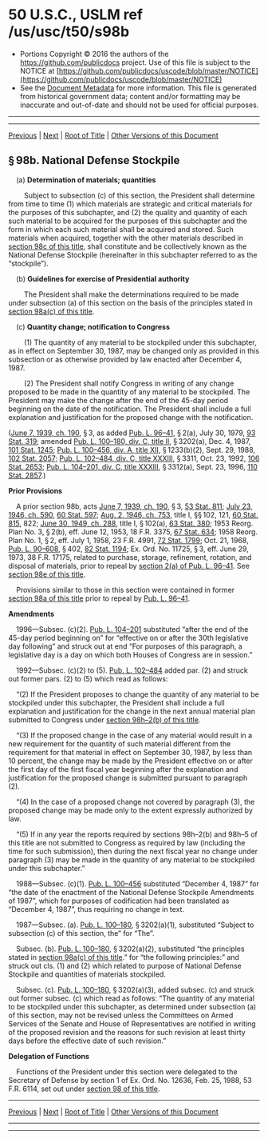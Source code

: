 ---
---

# 50 U.S.C., USLM ref /us/usc/t50/s98b

* Portions Copyright © 2016 the authors of the https://github.com/publicdocs project.
  Use of this file is subject to the NOTICE at [https://github.com/publicdocs/uscode/blob/master/NOTICE](https://github.com/publicdocs/uscode/blob/master/NOTICE)
* See the [Document Metadata](././../../../../..//README.md) for more information.
  This file is generated from historical government data; content and/or formatting may be inaccurate and out-of-date and should not be used for official purposes.

----------
----------

[Previous](./../../../../..//us/usc/t50/ch5/schIII/m__us_usc_t50_s98a.md) | [Next](./../../../../..//us/usc/t50/ch5/schIII/m__us_usc_t50_s98c.md) | [Root of Title](./../../../../../) | [Other Versions of this Document](https://publicdocs.github.io/go/links?ns=uslm&ref=%2Fus%2Fusc%2Ft50%2Fs98b)

## § 98b. National Defense Stockpile

    (a) __Determination of materials; quantities__ 

        Subject to subsection (c) of this section, the President shall determine from time to time (1) which materials are strategic and critical materials for the purposes of this subchapter, and (2) the quality and quantity of each such material to be acquired for the purposes of this subchapter and the form in which each such material shall be acquired and stored. Such materials when acquired, together with the other materials described in [section 98c of this title][/us/usc/t50/s98c], shall constitute and be collectively known as the National Defense Stockpile (hereinafter in this subchapter referred to as the “stockpile”).

    (b) __Guidelines for exercise of Presidential authority__ 

        The President shall make the determinations required to be made under subsection (a) of this section on the basis of the principles stated in [section 98a(c) of this title][/us/usc/t50/s98a/c].

    (c) __Quantity change; notification to Congress__ 

        (1) The quantity of any material to be stockpiled under this subchapter, as in effect on September 30, 1987, may be changed only as provided in this subsection or as otherwise provided by law enacted after December 4, 1987.

        (2) The President shall notify Congress in writing of any change proposed to be made in the quantity of any material to be stockpiled. The President may make the change after the end of the 45-day period beginning on the date of the notification. The President shall include a full explanation and justification for the proposed change with the notification.

([June 7, 1939, ch. 190][/us/act/1939-06-07/ch190], § 3, as added [Pub. L. 96–41][/us/pl/96/41], § 2(a), July 30, 1979, [93 Stat. 319][/us/stat/93/319]; amended [Pub. L. 100–180, div. C, title II][/us/pl/100/180/dC/tII], § 3202(a), Dec. 4, 1987, [101 Stat. 1245][/us/stat/101/1245]; [Pub. L. 100–456, div. A, title XII][/us/pl/100/456/dA/tXII], § 1233(b)(2), Sept. 29, 1988, [102 Stat. 2057][/us/stat/102/2057]; [Pub. L. 102–484, div. C, title XXXIII][/us/pl/102/484/dC/tXXXIII], § 3311, Oct. 23, 1992, [106 Stat. 2653][/us/stat/106/2653]; [Pub. L. 104–201, div. C, title XXXIII][/us/pl/104/201/dC/tXXXIII], § 3312(a), Sept. 23, 1996, [110 Stat. 2857][/us/stat/110/2857].)

 __Prior Provisions__ 

    A prior section 98b, acts [June 7, 1939, ch. 190][/us/act/1939-06-07/ch190], § 3, [53 Stat. 811][/us/stat/53/811]; [July 23, 1946, ch. 590][/us/act/1946-07-23/ch590], [60 Stat. 597][/us/stat/60/597]; [Aug. 2, 1946, ch. 753][/us/act/1946-08-02/ch753], title I, §§ 102, 121, [60 Stat. 815][/us/stat/60/815], 822; [June 30, 1949, ch. 288][/us/act/1949-06-30/ch288], title I, § 102(a), [63 Stat. 380][/us/stat/63/380]; 1953 Reorg. Plan No. 3, § 2(b), eff. June 12, 1953, 18 F.R. 3375, [67 Stat. 634][/us/stat/67/634]; 1958 Reorg. Plan No. 1, § 2, eff. July 1, 1958, 23 F.R. 4991, [72 Stat. 1799][/us/stat/72/1799]; Oct. 21, 1968, [Pub. L. 90–608][/us/pl/90/608], § 402, [82 Stat. 1194][/us/stat/82/1194]; Ex. Ord. No. 11725, § 3, eff. June 29, 1973, 38 F.R. 17175, related to purchase, storage, refinement, rotation, and disposal of materials, prior to repeal by [section 2(a) of Pub. L. 96–41][/us/pl/96/41/s2/a]. See [section 98e of this title][/us/usc/t50/s98e].

    Provisions similar to those in this section were contained in former [section 98a of this title][/us/usc/t50/s98a] prior to repeal by [Pub. L. 96–41][/us/pl/96/41].

 __Amendments__ 

    1996—Subsec. (c)(2). [Pub. L. 104–201][/us/pl/104/201] substituted “after the end of the 45-day period beginning on” for “effective on or after the 30th legislative day following” and struck out at end “For purposes of this paragraph, a legislative day is a day on which both Houses of Congress are in session.”

    1992—Subsec. (c)(2) to (5). [Pub. L. 102–484][/us/pl/102/484] added par. (2) and struck out former pars. (2) to (5) which read as follows:

    “(2) If the President proposes to change the quantity of any material to be stockpiled under this subchapter, the President shall include a full explanation and justification for the change in the next annual material plan submitted to Congress under [section 98h–2(b) of this title][/us/usc/t50/s98h–2/b].

    “(3) If the proposed change in the case of any material would result in a new requirement for the quantity of such material different from the requirement for that material in effect on September 30, 1987, by less than 10 percent, the change may be made by the President effective on or after the first day of the first fiscal year beginning after the explanation and justification for the proposed change is submitted pursuant to paragraph (2).

    “(4) In the case of a proposed change not covered by paragraph (3), the proposed change may be made only to the extent expressly authorized by law.

    “(5) If in any year the reports required by sections 98h–2(b) and 98h–5 of this title are not submitted to Congress as required by law (including the time for such submission), then during the next fiscal year no change under paragraph (3) may be made in the quantity of any material to be stockpiled under this subchapter.”

    1988—Subsec. (c)(1). [Pub. L. 100–456][/us/pl/100/456] substituted “December 4, 1987” for “the date of the enactment of the National Defense Stockpile Amendments of 1987”, which for purposes of codification had been translated as “December 4, 1987”, thus requiring no change in text.

    1987—Subsec. (a). [Pub. L. 100–180][/us/pl/100/180], § 3202(a)(1), substituted “Subject to subsection (c) of this section, the” for “The”.

    Subsec. (b). [Pub. L. 100–180][/us/pl/100/180], § 3202(a)(2), substituted “the principles stated in [section 98a(c) of this title][/us/usc/t50/s98a/c].” for “the following principles:” and struck out cls. (1) and (2) which related to purpose of National Defense Stockpile and quantities of materials stockpiled.

    Subsec. (c). [Pub. L. 100–180][/us/pl/100/180], § 3202(a)(3), added subsec. (c) and struck out former subsec. (c) which read as follows: “The quantity of any material to be stockpiled under this subchapter, as determined under subsection (a) of this section, may not be revised unless the Committees on Armed Services of the Senate and House of Representatives are notified in writing of the proposed revision and the reasons for such revision at least thirty days before the effective date of such revision.”

 __Delegation of Functions__ 

    Functions of the President under this section were delegated to the Secretary of Defense by section 1 of Ex. Ord. No. 12636, Feb. 25, 1988, 53 F.R. 6114, set out under [section 98 of this title][/us/usc/t50/s98].

----------

[Previous](./../../../../..//us/usc/t50/ch5/schIII/m__us_usc_t50_s98a.md) | [Next](./../../../../..//us/usc/t50/ch5/schIII/m__us_usc_t50_s98c.md) | [Root of Title](./../../../../../) | [Other Versions of this Document](https://publicdocs.github.io/go/links?ns=uslm&ref=%2Fus%2Fusc%2Ft50%2Fs98b)

----------
----------

[/us/usc/t50/s98c]: https://publicdocs.github.io/go/links?ns=uslm&ref=%2Fus%2Fusc%2Ft50%2Fs98c
[/us/usc/t50/s98a/c]: https://publicdocs.github.io/go/links?ns=uslm&ref=%2Fus%2Fusc%2Ft50%2Fs98a%2Fc
[/us/act/1939-06-07/ch190]: https://publicdocs.github.io/go/links?ns=uslm&ref=%2Fus%2Fact%2F1939-06-07%2Fch190
[/us/pl/96/41]: https://publicdocs.github.io/go/links?ns=uslm&ref=%2Fus%2Fpl%2F96%2F41
[/us/stat/93/319]: https://publicdocs.github.io/go/links?ns=uslm&ref=%2Fus%2Fstat%2F93%2F319
[/us/pl/100/180/dC/tII]: https://publicdocs.github.io/go/links?ns=uslm&ref=%2Fus%2Fpl%2F100%2F180%2FdC%2FtII
[/us/stat/101/1245]: https://publicdocs.github.io/go/links?ns=uslm&ref=%2Fus%2Fstat%2F101%2F1245
[/us/pl/100/456/dA/tXII]: https://publicdocs.github.io/go/links?ns=uslm&ref=%2Fus%2Fpl%2F100%2F456%2FdA%2FtXII
[/us/stat/102/2057]: https://publicdocs.github.io/go/links?ns=uslm&ref=%2Fus%2Fstat%2F102%2F2057
[/us/pl/102/484/dC/tXXXIII]: https://publicdocs.github.io/go/links?ns=uslm&ref=%2Fus%2Fpl%2F102%2F484%2FdC%2FtXXXIII
[/us/stat/106/2653]: https://publicdocs.github.io/go/links?ns=uslm&ref=%2Fus%2Fstat%2F106%2F2653
[/us/pl/104/201/dC/tXXXIII]: https://publicdocs.github.io/go/links?ns=uslm&ref=%2Fus%2Fpl%2F104%2F201%2FdC%2FtXXXIII
[/us/stat/110/2857]: https://publicdocs.github.io/go/links?ns=uslm&ref=%2Fus%2Fstat%2F110%2F2857
[/us/act/1939-06-07/ch190]: https://publicdocs.github.io/go/links?ns=uslm&ref=%2Fus%2Fact%2F1939-06-07%2Fch190
[/us/stat/53/811]: https://publicdocs.github.io/go/links?ns=uslm&ref=%2Fus%2Fstat%2F53%2F811
[/us/act/1946-07-23/ch590]: https://publicdocs.github.io/go/links?ns=uslm&ref=%2Fus%2Fact%2F1946-07-23%2Fch590
[/us/stat/60/597]: https://publicdocs.github.io/go/links?ns=uslm&ref=%2Fus%2Fstat%2F60%2F597
[/us/act/1946-08-02/ch753]: https://publicdocs.github.io/go/links?ns=uslm&ref=%2Fus%2Fact%2F1946-08-02%2Fch753
[/us/stat/60/815]: https://publicdocs.github.io/go/links?ns=uslm&ref=%2Fus%2Fstat%2F60%2F815
[/us/act/1949-06-30/ch288]: https://publicdocs.github.io/go/links?ns=uslm&ref=%2Fus%2Fact%2F1949-06-30%2Fch288
[/us/stat/63/380]: https://publicdocs.github.io/go/links?ns=uslm&ref=%2Fus%2Fstat%2F63%2F380
[/us/stat/67/634]: https://publicdocs.github.io/go/links?ns=uslm&ref=%2Fus%2Fstat%2F67%2F634
[/us/stat/72/1799]: https://publicdocs.github.io/go/links?ns=uslm&ref=%2Fus%2Fstat%2F72%2F1799
[/us/pl/90/608]: https://publicdocs.github.io/go/links?ns=uslm&ref=%2Fus%2Fpl%2F90%2F608
[/us/stat/82/1194]: https://publicdocs.github.io/go/links?ns=uslm&ref=%2Fus%2Fstat%2F82%2F1194
[/us/pl/96/41/s2/a]: https://publicdocs.github.io/go/links?ns=uslm&ref=%2Fus%2Fpl%2F96%2F41%2Fs2%2Fa
[/us/usc/t50/s98e]: https://publicdocs.github.io/go/links?ns=uslm&ref=%2Fus%2Fusc%2Ft50%2Fs98e
[/us/usc/t50/s98a]: https://publicdocs.github.io/go/links?ns=uslm&ref=%2Fus%2Fusc%2Ft50%2Fs98a
[/us/pl/96/41]: https://publicdocs.github.io/go/links?ns=uslm&ref=%2Fus%2Fpl%2F96%2F41
[/us/pl/104/201]: https://publicdocs.github.io/go/links?ns=uslm&ref=%2Fus%2Fpl%2F104%2F201
[/us/pl/102/484]: https://publicdocs.github.io/go/links?ns=uslm&ref=%2Fus%2Fpl%2F102%2F484
[/us/usc/t50/s98h–2/b]: https://publicdocs.github.io/go/links?ns=uslm&ref=%2Fus%2Fusc%2Ft50%2Fs98h%E2%80%932%2Fb
[/us/pl/100/456]: https://publicdocs.github.io/go/links?ns=uslm&ref=%2Fus%2Fpl%2F100%2F456
[/us/pl/100/180]: https://publicdocs.github.io/go/links?ns=uslm&ref=%2Fus%2Fpl%2F100%2F180
[/us/pl/100/180]: https://publicdocs.github.io/go/links?ns=uslm&ref=%2Fus%2Fpl%2F100%2F180
[/us/usc/t50/s98a/c]: https://publicdocs.github.io/go/links?ns=uslm&ref=%2Fus%2Fusc%2Ft50%2Fs98a%2Fc
[/us/pl/100/180]: https://publicdocs.github.io/go/links?ns=uslm&ref=%2Fus%2Fpl%2F100%2F180
[/us/usc/t50/s98]: https://publicdocs.github.io/go/links?ns=uslm&ref=%2Fus%2Fusc%2Ft50%2Fs98


